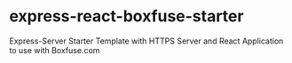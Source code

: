 # express-react-boxfuse-starter
Express-Server Starter Template with HTTPS Server and React Application to use with Boxfuse.com
